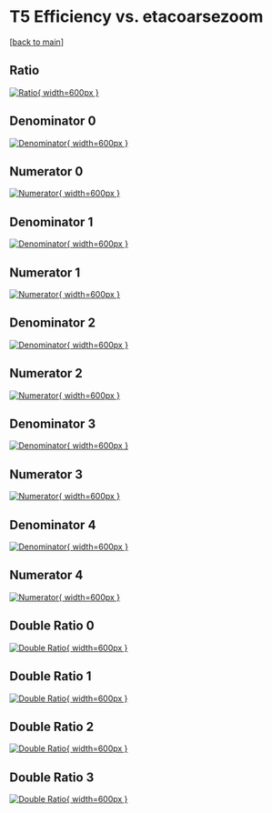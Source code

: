 # T5 Efficiency vs. etacoarsezoom

[[back to main](./)]



## Ratio

[![Ratio](../mtv/var/T5_vtr_11_0_eff_etacoarsezoom.png){ width=600px }](../mtv/var/T5_vtr_11_0_eff_etacoarsezoom.pdf)

## Denominator 0

[![Denominator](../mtv/den/T5_vtr_11_0_eff_etacoarsezoom_den0.png){ width=600px }](../mtv/den/T5_vtr_11_0_eff_etacoarsezoom_den0.pdf)

## Numerator 0

[![Numerator](../mtv/num/T5_vtr_11_0_eff_etacoarsezoom_num0.png){ width=600px }](../mtv/num/T5_vtr_11_0_eff_etacoarsezoom_num0.pdf)

## Denominator 1

[![Denominator](../mtv/den/T5_vtr_11_0_eff_etacoarsezoom_den1.png){ width=600px }](../mtv/den/T5_vtr_11_0_eff_etacoarsezoom_den1.pdf)

## Numerator 1

[![Numerator](../mtv/num/T5_vtr_11_0_eff_etacoarsezoom_num1.png){ width=600px }](../mtv/num/T5_vtr_11_0_eff_etacoarsezoom_num1.pdf)

## Denominator 2

[![Denominator](../mtv/den/T5_vtr_11_0_eff_etacoarsezoom_den2.png){ width=600px }](../mtv/den/T5_vtr_11_0_eff_etacoarsezoom_den2.pdf)

## Numerator 2

[![Numerator](../mtv/num/T5_vtr_11_0_eff_etacoarsezoom_num2.png){ width=600px }](../mtv/num/T5_vtr_11_0_eff_etacoarsezoom_num2.pdf)

## Denominator 3

[![Denominator](../mtv/den/T5_vtr_11_0_eff_etacoarsezoom_den3.png){ width=600px }](../mtv/den/T5_vtr_11_0_eff_etacoarsezoom_den3.pdf)

## Numerator 3

[![Numerator](../mtv/num/T5_vtr_11_0_eff_etacoarsezoom_num3.png){ width=600px }](../mtv/num/T5_vtr_11_0_eff_etacoarsezoom_num3.pdf)

## Denominator 4

[![Denominator](../mtv/den/T5_vtr_11_0_eff_etacoarsezoom_den4.png){ width=600px }](../mtv/den/T5_vtr_11_0_eff_etacoarsezoom_den4.pdf)

## Numerator 4

[![Numerator](../mtv/num/T5_vtr_11_0_eff_etacoarsezoom_num4.png){ width=600px }](../mtv/num/T5_vtr_11_0_eff_etacoarsezoom_num4.pdf)

## Double Ratio 0

[![Double Ratio](../mtv/ratio/T5_vtr_11_0_eff_etacoarsezoom_ratio0.png){ width=600px }](../mtv/ratio/T5_vtr_11_0_eff_etacoarsezoom_ratio0.pdf)

## Double Ratio 1

[![Double Ratio](../mtv/ratio/T5_vtr_11_0_eff_etacoarsezoom_ratio1.png){ width=600px }](../mtv/ratio/T5_vtr_11_0_eff_etacoarsezoom_ratio1.pdf)

## Double Ratio 2

[![Double Ratio](../mtv/ratio/T5_vtr_11_0_eff_etacoarsezoom_ratio2.png){ width=600px }](../mtv/ratio/T5_vtr_11_0_eff_etacoarsezoom_ratio2.pdf)

## Double Ratio 3

[![Double Ratio](../mtv/ratio/T5_vtr_11_0_eff_etacoarsezoom_ratio3.png){ width=600px }](../mtv/ratio/T5_vtr_11_0_eff_etacoarsezoom_ratio3.pdf)

